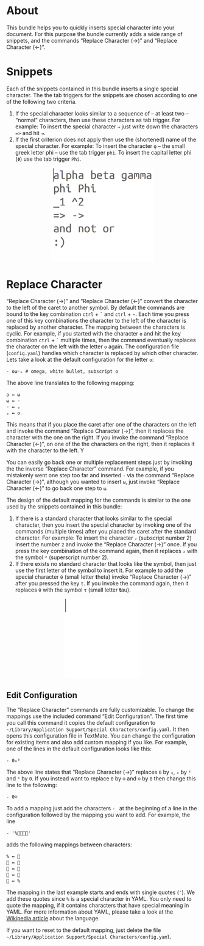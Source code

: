 # About

This bundle helps you to quickly inserts special character into your document. For this purpose the bundle currently adds a wide range of snippets, and the commands “Replace Character (→)” and “Replace Character (←)”.

# Snippets

Each of the snippets contained in this bundle inserts a single special character. The the tab triggers for the snippets are chosen according to one of the following two criteria.

1. If the special character looks similar to a sequence of – at least two – “normal” characters, then use these characters as tab trigger. For example: To insert the special character `⇒` just write down the characters `=>` and hit `⇥`.
2. If the first criterion does not apply then use the (shortened) name of the special character. For example: To insert the character `φ` – the small greek letter phi – use the tab trigger `phi`. To insert the capital letter phi (`Φ`) use the tab trigger `Phi`.

<center>
    <img src="Images/Triggers.gif" alt="Insert various special characters via tab trigger" style="width: 268px;"/>
</center>

# Replace Character

“Replace Character (→)” and “Replace Character (←)” convert the character to the left of the caret to another symbol. By default the commands are bound to the key combination `ctrl` + `` ` `` and `ctrl`  + `~`. Each time you press one of this key combinations the character to the left of the character is replaced by another character. The mapping between the characters is cyclic. For example, if you started with the character `o` and hit the key combination `ctrl` + `` ` ``  multiple times, then the command eventually replaces the character on the left with the letter `o` again. The configuration file (`config.yaml`) handles which character is replaced by which other character. Lets take a look at the default configuration for the letter `o`:

    - oω◦ₒ # omega, white bullet, subscript o

The above line translates to the following mapping:

    o ↔ ω
    ω ↔ ◦
    ◦ ↔ ₒ
    ₒ ↔ o

This means that if you place the caret after one of the characters on the left and invoke the command “Replace Character (→)”, then it replaces the character with the one on the right. If you invoke the command “Replace Character (←)”, on one of the the characters on the right, then it replaces it with the character to the left. Y

You can easily go back one or multiple replacement steps  just by invoking the the inverse “Replace Character” command. For example, if you mistakenly went one step too far and inserted `◦` via the command “Replace Character (→)”, although you wanted to insert `ω`, just invoke “Replace Character (←)” to go back one step to `ω`.

 The design of the default mapping for the commands is similar to the one used by the snippets contained in this bundle:

1. If there is a standard character that looks similar to the special character, then you insert the special character by invoking one of the commands (multiple times) after you placed the caret after the standard character. For example: To insert the character `₂` (subscript number 2) insert the number `2` and invoke the “Replace Character (→)” once. If you press the key combination of the command again, then it replaces `₂` with the symbol `²` (superscript number 2).
2. If there exists no standard character that looks like the symbol, then just use the first letter of the symbol to insert it. For example to add the special character `θ` (small letter **t**heta) invoke “Replace Character (→)” after you pressed the key `t`. If you invoke the command again, then it  replaces `θ` with the symbol `τ` (small letter **t**au).

<center>
    <img src="Images/Convert Single Character.gif" alt="Insert various special characters via “Convert Single Character”" style="width: 200px;"/>
</center>

## Edit Configuration

The “Replace Character” commands are fully customizable. To change the mappings use the included command “Edit Configuration”. The first time you call this command it copies the default configuration to `~/Library/Application Support/Special Characters/config.yaml`. It then opens this configuration file in TextMate. You can change the configuration for existing items and also add custom mapping if you like. For example, one of the lines in the default configuration looks like this:

    - 0₀⁰

The above line states that  “Replace Character (→)” replaces `0` by `₀`, `₀` by `⁰` and `⁰` by `0`. If you instead want to replace `0` by `☺` and `☺` by `0` then change this line to the following:

    - 0☺

To add a mapping just add the characters `- ` at the beginning of a line in the configuration followed by the mapping you want to add. For example, the line

    - '%💩🐶🐳🌻'

adds the following mappings between characters:

    % ↔ 💩
    💩 ↔ 🐶
    🐶 ↔ 🐳
    🐳 ↔ 🌻
    🌻 ↔ %

The mapping in the last example starts and ends with single quotes (`'`). We add these quotes since `%` is a special character in YAML. You only need to quote the mapping, if it contains characters that have special meaning in YAML. For more information about YAML, please take a look at the [Wikipedia article](https://en.wikipedia.org/wiki/YAML) about the language.

If you want to reset to the default mapping, just delete the file `~/Library/Application Support/Special Characters/config.yaml`.
